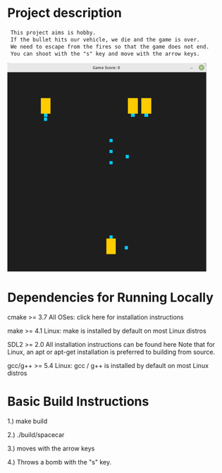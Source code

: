 
# Project description
     This project aims is hobby.
     If the bullet hits our vehicle, we die and the game is over.
     We need to escape from the fires so that the game does not end. 
     You can shoot with the "s" key and move with the arrow keys.


   ![picture](https://github.com/mduramaz/Spacecar/blob/main/picture.png)





# Dependencies for Running Locally

  cmake >= 3.7
    All OSes: click here for installation instructions

  make >= 4.1
    Linux: make is installed by default on most Linux distros
 
  SDL2 >= 2.0
    All installation instructions can be found here
    Note that for Linux, an apt or apt-get installation is preferred to building from source.

  gcc/g++ >= 5.4
    Linux: gcc / g++ is installed by default on most Linux distros


# Basic Build Instructions

  1.) make build

  2.) ./build/spacecar

  3.) moves with the arrow keys

  4.) Throws a bomb with the "s" key.

